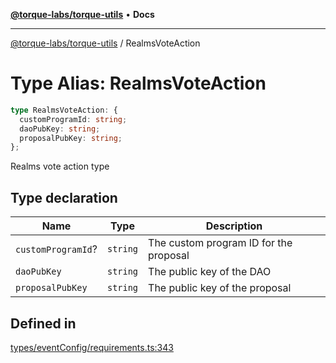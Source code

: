 [**@torque-labs/torque-utils**](../README.md) • **Docs**

***

[@torque-labs/torque-utils](../README.md) / RealmsVoteAction

# Type Alias: RealmsVoteAction

```ts
type RealmsVoteAction: {
  customProgramId: string;
  daoPubKey: string;
  proposalPubKey: string;
};
```

Realms vote action type

## Type declaration

| Name | Type | Description |
| ------ | ------ | ------ |
| `customProgramId`? | `string` | The custom program ID for the proposal |
| `daoPubKey` | `string` | The public key of the DAO |
| `proposalPubKey` | `string` | The public key of the proposal |

## Defined in

[types/eventConfig/requirements.ts:343](https://github.com/torque-labs/torque-utils/blob/3bd29ca22f900f1cf2686f7f240bf82e15337207/types/eventConfig/requirements.ts#L343)
